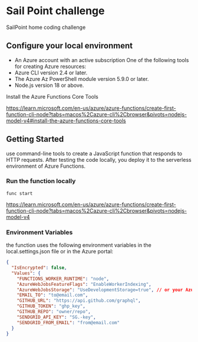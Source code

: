 # Sail Point challenge

SailPoint home coding challenge

## Configure your local environment

- An Azure account with an active subscription
One of the following tools for creating Azure resources:
- Azure CLI version 2.4 or later.
- The Azure Az PowerShell module version 5.9.0 or later.
- Node.js version 18 or above.

Install the Azure Functions Core Tools

https://learn.microsoft.com/en-us/azure/azure-functions/create-first-function-cli-node?tabs=macos%2Cazure-cli%2Cbrowser&pivots=nodejs-model-v4#install-the-azure-functions-core-tools

## Getting Started

use command-line tools to create a JavaScript function that responds to HTTP requests. After testing the code locally, you deploy it to the serverless environment of Azure Functions.

### Run the function locally

`func start`

https://learn.microsoft.com/en-us/azure/azure-functions/create-first-function-cli-node?tabs=macos%2Cazure-cli%2Cbrowser&pivots=nodejs-model-v4

### Environment Variables

the function uses the following environment variables in the local.settings.json file or in the Azure portal:

```json
{
  "IsEncrypted": false,
  "Values": {
    "FUNCTIONS_WORKER_RUNTIME": "node",
    "AzureWebJobsFeatureFlags": "EnableWorkerIndexing",
    "AzureWebJobsStorage": "UseDevelopmentStorage=true", // or your Azure Storage connection string
    "EMAIL_TO": "to@email.com",
    "GITHUB_URL": "https://api.github.com/graphql",
    "GITHUB_TOKEN": "ghp_key",
    "GITHUB_REPO": "owner/repo",
    "SENDGRID_API_KEY": "SG.-key",
    "SENDGRID_FROM_EMAIL": "from@email.com"
  }
}
```